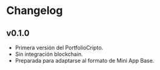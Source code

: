 # Changelog

## v0.1.0
- Primera versión del PortfolioCripto.
- Sin integración blockchain.
- Preparada para adaptarse al formato de Mini App Base.
